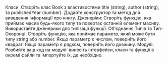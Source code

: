 Класи: Створіть клас Book з властивостями title (string), author (string), та publishedYear (number). Додайте конструктор та метод для виведення інформації про книгу.
Дженеріки: Створіть функцію, яка приймає масив будь-якого типу та повертає останній елемент масиву. Використайте дженерики для типізації функції.
Об'єднання Типів та Тип-Охоронці: Створіть функцію, яка приймає параметр, який може бути типу string або number. Якщо параметр є числом, поверніть його квадрат. Якщо параметр є рядком, поверніть його довжину.
Модулі: Розбийте ваш код на модулі: винесіть інтерфейси, класи та функції в окремі файли та імпортуйте їх, де необхідно.